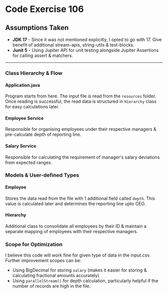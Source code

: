 # Code Exercise 106

## Assumptions Taken

- **JDK 17** - Since it was not mentioned explicitly, I opted to go with 17. Give benefit of additional stream-apis, string-utils & test-blocks.
- **Junit 5** - Using Jupiter API for unit testing alongside Jupiter Assertions for calling assert & matchers.

---

### Class Hierarchy & Flow

#### Application.java

Program starts from here. The input file is read from the `resources` folder. Once reading is successful, the read data is structured in `Hierarchy` class for easy calculations later. 

#### Employee Service

Responsible for organising employees under their respective managers & pre-calculate depth of reporting line.

#### Salary Service

Responsible for calculating the requirement of manager's salary deviations from expected ranges. 

### Models & User-defined Types

#### Employee

Stores the data read from the file with 1 additional field called `depth`. This value is calculated later and determines the reporting line upto CEO. 

#### Hierarchy

Additional class to consolidate all employees by their ID & maintain a separate mapping of employees with their respective managers.

### Scope for Optimization

I believe this code will work fine for given type of data in the input.csv. Further improvement scopes can be:

- Using BigDecimal for storing `salary` (makes it easier for storing & calculating fractional amounts accurately)
- Using `parallelStream()` for depth calculation, particularly helpful if the number of records are high in the file.
